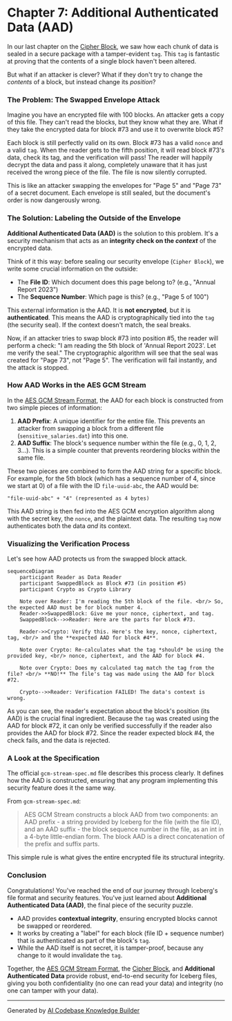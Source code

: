 # Chapter 7: Additional Authenticated Data (AAD)

In our last chapter on the [Cipher Block](06_cipher_block_.md), we saw how each chunk of data is sealed in a secure package with a tamper-evident `tag`. This `tag` is fantastic at proving that the contents of a single block haven't been altered.

But what if an attacker is clever? What if they don't try to change the *contents* of a block, but instead change its *position*?

### The Problem: The Swapped Envelope Attack

Imagine you have an encrypted file with 100 blocks. An attacker gets a copy of this file. They can't read the blocks, but they know what they are. What if they take the encrypted data for block #73 and use it to overwrite block #5?

Each block is still perfectly valid on its own. Block #73 has a valid `nonce` and a valid `tag`. When the reader gets to the fifth position, it will read block #73's data, check its tag, and the verification will pass! The reader will happily decrypt the data and pass it along, completely unaware that it has just received the wrong piece of the file. The file is now silently corrupted.

This is like an attacker swapping the envelopes for "Page 5" and "Page 73" of a secret document. Each envelope is still sealed, but the document's order is now dangerously wrong.

### The Solution: Labeling the Outside of the Envelope

**Additional Authenticated Data (AAD)** is the solution to this problem. It's a security mechanism that acts as an **integrity check on the *context*** of the encrypted data.

Think of it this way: before sealing our security envelope (`Cipher Block`), we write some crucial information on the outside:
*   The **File ID**: Which document does this page belong to? (e.g., "Annual Report 2023")
*   The **Sequence Number**: Which page is this? (e.g., "Page 5 of 100")

This external information is the AAD. It is **not encrypted**, but it is **authenticated**. This means the AAD is cryptographically tied into the `tag` (the security seal). If the context doesn't match, the seal breaks.

Now, if an attacker tries to swap block #73 into position #5, the reader will perform a check: "I am reading the 5th block of 'Annual Report 2023'. Let me verify the seal." The cryptographic algorithm will see that the seal was created for "Page 73", not "Page 5". The verification will fail instantly, and the attack is stopped.

### How AAD Works in the AES GCM Stream

In the [AES GCM Stream Format](05_aes_gcm_stream_format_.md), the AAD for each block is constructed from two simple pieces of information:

1.  **AAD Prefix**: A unique identifier for the entire file. This prevents an attacker from swapping a block from a different file (`sensitive_salaries.dat`) into this one.
2.  **AAD Suffix**: The block's sequence number within the file (e.g., 0, 1, 2, 3...). This is a simple counter that prevents reordering blocks within the same file.

These two pieces are combined to form the AAD string for a specific block. For example, for the 5th block (which has a sequence number of 4, since we start at 0) of a file with the ID `file-uuid-abc`, the AAD would be:

```
"file-uuid-abc" + "4" (represented as 4 bytes)
```

This AAD string is then fed into the AES GCM encryption algorithm along with the secret key, the `nonce`, and the plaintext data. The resulting `tag` now authenticates both the data *and* its context.

### Visualizing the Verification Process

Let's see how AAD protects us from the swapped block attack.

```mermaid
sequenceDiagram
    participant Reader as Data Reader
    participant SwappedBlock as Block #73 (in position #5)
    participant Crypto as Crypto Library

    Note over Reader: I'm reading the 5th block of the file. <br/> So, the expected AAD must be for block number 4.
    Reader->>SwappedBlock: Give me your nonce, ciphertext, and tag.
    SwappedBlock-->>Reader: Here are the parts for block #73.
    
    Reader->>Crypto: Verify this. Here's the key, nonce, ciphertext, tag, <br/> and the **expected AAD for block #4**.
    
    Note over Crypto: Re-calculates what the tag *should* be using the provided key, <br/> nonce, ciphertext, and the AAD for block #4.
    
    Note over Crypto: Does my calculated tag match the tag from the file? <br/> **NO!** The file's tag was made using the AAD for block #72.
    
    Crypto-->>Reader: Verification FAILED! The data's context is wrong.
```

As you can see, the reader's expectation about the block's position (its AAD) is the crucial final ingredient. Because the `tag` was created using the AAD for block #72, it can only be verified successfully if the reader also provides the AAD for block #72. Since the reader expected block #4, the check fails, and the data is rejected.

### A Look at the Specification

The official `gcm-stream-spec.md` file describes this process clearly. It defines how the AAD is constructed, ensuring that any program implementing this security feature does it the same way.

From `gcm-stream-spec.md`:
> AES GCM Stream constructs a block AAD from two components: an AAD prefix - a string provided by Iceberg for the file (with the file ID), and an AAD suffix - the block sequence number in the file, as an int in a 4-byte little-endian form. The block AAD is a direct concatenation of the prefix and suffix parts.

This simple rule is what gives the entire encrypted file its structural integrity.

### Conclusion

Congratulations! You've reached the end of our journey through Iceberg's file format and security features. You've just learned about **Additional Authenticated Data (AAD)**, the final piece of the security puzzle.

*   AAD provides **contextual integrity**, ensuring encrypted blocks cannot be swapped or reordered.
*   It works by creating a "label" for each block (file ID + sequence number) that is authenticated as part of the block's `tag`.
*   While the AAD itself is not secret, it is tamper-proof, because any change to it would invalidate the `tag`.

Together, the [AES GCM Stream Format](05_aes_gcm_stream_format_.md), the [Cipher Block](06_cipher_block_.md), and **Additional Authenticated Data** provide robust, end-to-end security for Iceberg files, giving you both confidentiality (no one can read your data) and integrity (no one can tamper with your data).

---

Generated by [AI Codebase Knowledge Builder](https://github.com/The-Pocket/Tutorial-Codebase-Knowledge)